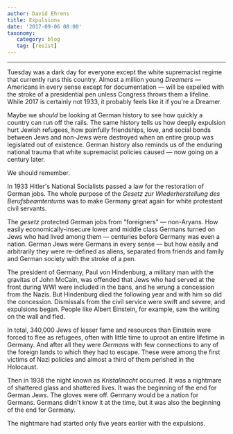```yaml
---
author: David Ehrens
title: Expulsions
date: '2017-09-06 08:00'
taxonomy:
   category: blog
   tag: [resist]
---
```

---
Tuesday was a dark day for everyone except the white supremacist regime that currently runs this country. Almost a million young *Dreamers* — Americans in every sense except for documentation — will be expelled with the stroke of a presidential pen unless Congress throws them a lifeline. While 2017 is certainly not 1933, it probably feels like it if you're a Dreamer.

Maybe we *should* be looking at German history to see how quickly a country can run off the rails. The same history tells us how deeply expulsion hurt Jewish refugees, how painfully friendships, love, and social bonds between Jews and non-Jews were destroyed when an entire group was legislated out of existence. German history also reminds us of the enduring national trauma that white supremacist policies caused — now going on a century later.

We should remember.

In 1933 Hitler's National Socialists passed a law for the restoration of German jobs. The whole purpose of the *Gesetz zur Wiederherstellung des Berufsbeamtentums* was to make Germany great again for white protestant civil servants.

The *gesetz* protected German jobs from "foreigners" — non-Aryans. How easily economically-insecure lower and middle class Germans turned on Jews who had lived among them — centuries before Germany was even a nation. German Jews were Germans in every sense — but how easily and arbitrarily they were re-defined as aliens, separated from friends and family and German society with the stroke of a pen.

The president of Germany, Paul von Hindenburg, a military man with the gravitas of John McCain, was offended that Jews who had served at the front during WWI were included in the bans, and he wrung a concession from the Nazis. But Hindenburg died the following year and with him so did the concession. Dismissals from the civil service were swift and severe, and expulsions began. People like Albert Einstein, for example, saw the writing on the wall and fled.

In total, 340,000 Jews of lesser fame and resources than Einstein were forced to flee as refugees, often with little time to uproot an entire lifetime in Germany. And after all they were *Germans* with few connections to any of the foreign lands to which they had to escape. These were among the first victims of Nazi policies and almost a third of them perished in the Holocaust.

Then in 1938 the night known as *Kristallnacht* occurred. It was a nightmare of shattered glass and shattered lives. It was the beginning of the end for German Jews. The gloves were off. Germany would be a nation for Germans. Germans didn't know it at the time, but it was also the beginning of the end for Germany.

The nightmare had started only five years earlier with the expulsions.
